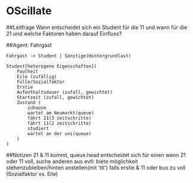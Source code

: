 OScillate
=========

##Leitfrage 
Wann entscheidet sich ein Student für die 11 und wann für die 21 und welche Faktoren haben darauf Einfluss?

##Agent: Fahrgast

    Fahrgast -> Student | Sonstige(Hintergrundlast)

    Student[heterogene Eigenschaften](
	    Faulheit
        Eile (zufällig)
        Fülle/Sozialfaktor
        Erstie
        Aufenthaltsdauer (zufall, gewichtet)
        Startzeit (zufall, gewichtet)
        Zustand (
            zuhause
            wartet am Neumarkt(queue)
            fährt 21(3 zeitschritte)
            fährt 11(2 zeitschritte)
            studiert
            wartet an der uni(queue)
        )
    )


##Notizen
21 & 11 kommt, 
queue.head entscheidet sich für einen
wenn 21 oder 11 voll, suche anderen aus
evtl: biete möglichkeit stehenzubleiben/hinten anstellen(mit 'ttl') falls erstie & 11 oder bus zu voll (Sozialfaktor vs. Eile)

